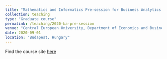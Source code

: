 ```yaml
---
title: "Mathematics and Informatics Pre-session for Business Analytics - 2020"
collection: teaching
type: "Graduate course"
permalink: /teaching/2020-ba-pre-session
venue: "Central European University, Department of Economics and Business"
date: 2020-09-01
location: "Budapest, Hungary"
---
```


Find the course site [here](https://github.com/kiss-oliver/ba-pre-session-2020-archive)
